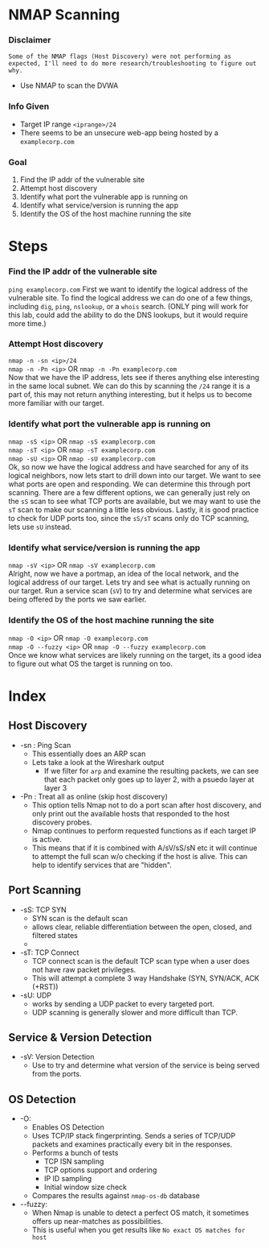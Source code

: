 # NMAP Scanning

### Disclaimer
    Some of the NMAP flags (Host Discovery) were not performing as expected, I'll need to do more research/troubleshooting to figure out why.

* Use NMAP to scan the DVWA
### Info Given
* Target IP range `<iprange>/24`
* There seems to be an unsecure web-app being hosted by a `examplecorp.com`

### Goal
1. Find the IP addr of the vulnerable site
2. Attempt host discovery
3. Identify what port the vulnerable app is running on
4. Identify what service/version is running the app
5. Identify the OS of the host machine running the site


# Steps
### Find the IP addr of the vulnerable site
`ping examplecorp.com`
First we want to identify the logical address of the vulnerable site. To find the logical address we can do one of a few things, including `dig`, `ping`, `nslookup`, or a `whois` search. (ONLY ping will work for this lab, could add the ability to do the DNS lookups, but it would require more time.)

### Attempt Host discovery
`nmap -n -sn <ip>/24`  
`nmap -n -Pn <ip>` OR `nmap -n -Pn examplecorp.com`  
Now that we have the IP address, lets see if theres anything else interesting in the same local subnet. We can do this by scanning the `/24` range it is a part of, this may not return anything interesting, but it helps us to become more familiar with our target.

### Identify what port the vulnerable app is running on
`nmap -sS <ip>` OR `nmap -sS examplecorp.com`  
`nmap -sT <ip>` OR `nmap -sT examplecorp.com`  
`nmap -sU <ip>` OR `nmap -sU examplecorp.com`  
Ok, so now we have the logical address and have searched for any of its logical neighbors, now lets start to drill down into our target. We want to see what ports are open and responding. We can determine this through port scanning. There are a few different options, we can generally just rely on the `sS` scan to see what TCP ports are available, but we may want to use the `sT` scan to make our scanning a little less obvious. Lastly, it is good practice to check for UDP ports too, since the `sS/sT` scans only do TCP scanning, lets use `sU` instead.

### Identify what service/version is running the app
`nmap -sV <ip>` OR `nmap -sV examplecorp.com`  
Alright, now we have a portmap, an idea of the local network, and the logical address of our target. Lets try and see what is actually running on our target. Run a service scan (`sV`) to try and determine what services are being offered by the ports we saw earlier.

### Identify the OS of the host machine running the site
`nmap -O <ip>` OR `nmap -O examplecorp.com`   
`nmap -O --fuzzy <ip>` OR `nmap -O --fuzzy examplecorp.com`  
Once we know what services are likely running on the target, its a good idea to figure out what OS the target is running on too. 

# Index
## Host Discovery 
- -sn : Ping Scan
    * This essentially does an ARP scan
    * Lets take a look at the Wireshark output
        - If we filter for `arp` and examine the resulting packets, we can see that each packet only goes up to layer 2, with a psuedo layer at layer 3  
- -Pn : Treat all as online (skip host discovery)
    * This option tells Nmap not to do a port scan after host discovery, and only print out the available hosts that responded to the host discovery probes.
    * Nmap continues to perform requested functions as if each target IP is active.
    * This means that if it is combined with A/sV/sS/sN etc it will continue to attempt the full scan w/o checking if the host is alive. This can help to identify services that are "hidden".

## Port Scanning
- -sS: TCP SYN
    * SYN scan is the default scan 
    * allows clear, reliable differentiation between the open, closed, and filtered states
    * 
- -sT: TCP Connect
    * TCP connect scan is the default TCP scan type when a user does not have raw packet privileges.
    * This will attempt a complete 3 way Handshake (SYN, SYN/ACK, ACK (+RST))
- -sU: UDP
    * works by sending a UDP packet to every targeted port.
    * UDP scanning is generally slower and more difficult than TCP.

## Service & Version Detection
- -sV: Version Detection
    * Use to try and determine what version of the service is being served from the ports.

## OS Detection
- -O: 
    * Enables OS Detection
    * Uses TCP/IP stack fingerprinting. Sends a series of TCP/UDP packets and examines practically every bit in the responses. 
    * Performs a bunch of tests
        - TCP ISN sampling
        - TCP options support and ordering
        - IP ID sampling
        - Initial window size check
    * Compares the results against `nmap-os-db` database
- --fuzzy: 
    * When Nmap is unable to detect a perfect OS match, it sometimes offers up near-matches as possibilities. 
    * This is useful when you get results like `No exact OS matches for host`